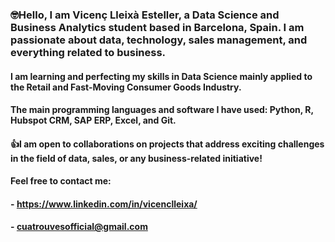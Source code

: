 

### 🤓Hello, I am Vicenç Lleixà Esteller, a **Data Science and Business Analytics** student based in Barcelona, Spain. I am passionate about **data, technology, sales management, and everything related to business.**

#### I am learning and perfecting my skills in Data Science mainly applied to the Retail and Fast-Moving Consumer Goods Industry. 
#### The main programming languages and software I have used: Python, R, Hubspot CRM, SAP ERP, Excel, and Git.

#### 👍I am **open to collaborations** on projects that address exciting challenges in the field of data, sales, or any business-related initiative!

#### Feel free to **contact** me: 
#### - https://www.linkedin.com/in/vicenclleixa/
#### - cuatrouvesofficial@gmail.com



<!---
vicenclleixa/vicenclleixa is a ✨ special ✨ repository because its `README.md` (this file) appears on your GitHub profile.
You can click the Preview link to take a look at your changes.
--->
